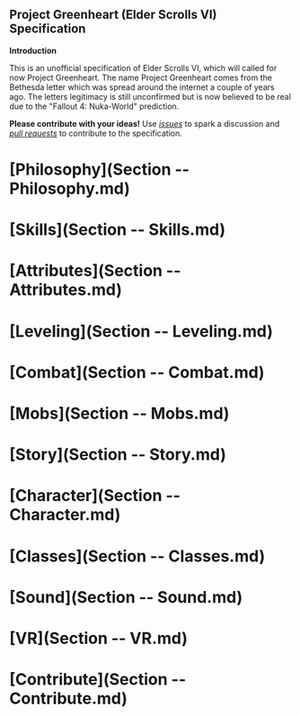 Project Greenheart (Elder Scrolls VI) Specification
---------------------------------------------------

**Introduction**

This is an unofficial specification of Elder Scrolls VI, which will called for now Project Greenheart. The name Project Greenheart comes from the Bethesda letter which was spread around the internet a couple of years ago. The letters legitimacy is still unconfirmed but is now believed to be real due to the "Fallout 4: Nuka-World" prediction.

**Please contribute with your ideas!**
Use [*issues*](https://github.com/project-greenheart/Project-Greenheart/issues) to spark a discussion and [*pull requests*](https://github.com/project-greenheart/Project-Greenheart/pulls) to contribute to the specification.

# [Philosophy](Section -- Philosophy.md)

# [Skills](Section -- Skills.md)

# [Attributes](Section -- Attributes.md)

# [Leveling](Section -- Leveling.md)

# [Combat](Section -- Combat.md)

# [Mobs](Section -- Mobs.md)

# [Story](Section -- Story.md)

# [Character](Section -- Character.md)

# [Classes](Section -- Classes.md)

# [Sound](Section -- Sound.md)

# [VR](Section -- VR.md)

# [Contribute](Section -- Contribute.md)
